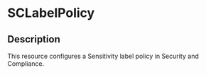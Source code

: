 # SCLabelPolicy

## Description

This resource configures a Sensitivity label policy in Security and Compliance.
